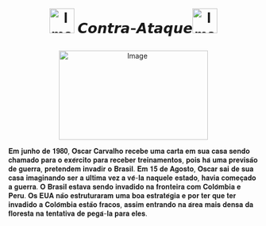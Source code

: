 # <p align='center'><img src="https://images-wixmp-ed30a86b8c4ca887773594c2.wixmp.com/f/477b5fd1-8e7d-4278-9377-aa6aadc63969/ddw94rp-13144137-65d3-49a7-8843-cb3524b8e325.gif?token=eyJ0eXAiOiJKV1QiLCJhbGciOiJIUzI1NiJ9.eyJzdWIiOiJ1cm46YXBwOjdlMGQxODg5ODIyNjQzNzNhNWYwZDQxNWVhMGQyNmUwIiwiaXNzIjoidXJuOmFwcDo3ZTBkMTg4OTgyMjY0MzczYTVmMGQ0MTVlYTBkMjZlMCIsIm9iaiI6W1t7InBhdGgiOiJcL2ZcLzQ3N2I1ZmQxLThlN2QtNDI3OC05Mzc3LWFhNmFhZGM2Mzk2OVwvZGR3OTRycC0xMzE0NDEzNy02NWQzLTQ5YTctODg0My1jYjM1MjRiOGUzMjUuZ2lmIn1dXSwiYXVkIjpbInVybjpzZXJ2aWNlOmZpbGUuZG93bmxvYWQiXX0.kGcuzrgO5rFfsG-JhffM_NpHwlgxUx4pFc4zpNgOY2c" alt="Image" height="50" width="50" > 𝘾𝙤𝙣𝙩𝙧𝙖-𝘼𝙩𝙖𝙦𝙪𝙚<img src="https://images-wixmp-ed30a86b8c4ca887773594c2.wixmp.com/f/477b5fd1-8e7d-4278-9377-aa6aadc63969/ddw94rp-13144137-65d3-49a7-8843-cb3524b8e325.gif?token=eyJ0eXAiOiJKV1QiLCJhbGciOiJIUzI1NiJ9.eyJzdWIiOiJ1cm46YXBwOjdlMGQxODg5ODIyNjQzNzNhNWYwZDQxNWVhMGQyNmUwIiwiaXNzIjoidXJuOmFwcDo3ZTBkMTg4OTgyMjY0MzczYTVmMGQ0MTVlYTBkMjZlMCIsIm9iaiI6W1t7InBhdGgiOiJcL2ZcLzQ3N2I1ZmQxLThlN2QtNDI3OC05Mzc3LWFhNmFhZGM2Mzk2OVwvZGR3OTRycC0xMzE0NDEzNy02NWQzLTQ5YTctODg0My1jYjM1MjRiOGUzMjUuZ2lmIn1dXSwiYXVkIjpbInVybjpzZXJ2aWNlOmZpbGUuZG93bmxvYWQiXX0.kGcuzrgO5rFfsG-JhffM_NpHwlgxUx4pFc4zpNgOY2c" alt="Image" height="50" width="50" >
<p align='center'>

<p align='center'>
 <img src="https://user-images.githubusercontent.com/99884683/167651699-ccc3147d-ff67-4d1e-a6a6-e0f909e50d0d.jpg" align=”center” alt="Image" height="180" width="300">
 <p align='center'>
 
𝐄𝐦 𝐣𝐮𝐧𝐡𝐨 𝐝𝐞 𝟏𝟗𝟖𝟎, 𝐎́𝐬𝐜𝐚𝐫 𝐂𝐚𝐫𝐯𝐚𝐥𝐡𝐨 𝐫𝐞𝐜𝐞𝐛𝐞 𝐮𝐦𝐚 𝐜𝐚𝐫𝐭𝐚 𝐞𝐦 𝐬𝐮𝐚 𝐜𝐚𝐬𝐚 𝐬𝐞𝐧𝐝𝐨 𝐜𝐡𝐚𝐦𝐚𝐝𝐨 𝐩𝐚𝐫𝐚 𝐨 𝐞𝐱𝐞́𝐫𝐜𝐢𝐭𝐨 𝐩𝐚𝐫𝐚 𝐫𝐞𝐜𝐞𝐛𝐞𝐫 𝐭𝐫𝐞𝐢𝐧𝐚𝐦𝐞𝐧𝐭𝐨𝐬, 𝐩𝐨𝐢𝐬 𝐡𝐚́ 𝐮𝐦𝐚 𝐩𝐫𝐞𝐯𝐢𝐬𝐚̃𝐨 𝐝𝐞 𝐠𝐮𝐞𝐫𝐫𝐚, 𝐩𝐫𝐞𝐭𝐞𝐧𝐝𝐞𝐦 𝐢𝐧𝐯𝐚𝐝𝐢𝐫 𝐨 𝐁𝐫𝐚𝐬𝐢𝐥. 𝐄𝐦 𝟏𝟓 𝐝𝐞 𝐀𝐠𝐨𝐬𝐭𝐨, 𝐎́𝐬𝐜𝐚𝐫 𝐬𝐚𝐢 𝐝𝐞 𝐬𝐮𝐚 𝐜𝐚𝐬𝐚 𝐢𝐦𝐚𝐠𝐢𝐧𝐚𝐧𝐝𝐨 𝐬𝐞𝐫 𝐚 𝐮́𝐥𝐭𝐢𝐦𝐚 𝐯𝐞𝐳 𝐚 𝐯𝐞̂-𝐥𝐚 𝐧𝐚𝐪𝐮𝐞𝐥𝐞 𝐞𝐬𝐭𝐚𝐝𝐨, 𝐡𝐚𝐯𝐢𝐚 𝐜𝐨𝐦𝐞𝐜̧𝐚𝐝𝐨 𝐚 𝐠𝐮𝐞𝐫𝐫𝐚. 𝐎 𝐁𝐫𝐚𝐬𝐢𝐥 𝐞𝐬𝐭𝐚𝐯𝐚 𝐬𝐞𝐧𝐝𝐨 𝐢𝐧𝐯𝐚𝐝𝐢𝐝𝐨 𝐧𝐚 𝐟𝐫𝐨𝐧𝐭𝐞𝐢𝐫𝐚 𝐜𝐨𝐦 𝐂𝐨𝐥𝐨̂𝐦𝐛𝐢𝐚 𝐞 𝐏𝐞𝐫𝐮. 𝐎𝐬 𝐄𝐔𝐀 𝐧𝐚̃𝐨 𝐞𝐬𝐭𝐫𝐮𝐭𝐮𝐫𝐚𝐫𝐚𝐦 𝐮𝐦𝐚 𝐛𝐨𝐚 𝐞𝐬𝐭𝐫𝐚𝐭𝐞́𝐠𝐢𝐚 𝐞 𝐩𝐨𝐫 𝐭𝐞𝐫 𝐪𝐮𝐞 𝐭𝐞𝐫 𝐢𝐧𝐯𝐚𝐝𝐢𝐝𝐨 𝐚 𝐂𝐨𝐥𝐨̂𝐦𝐛𝐢𝐚 𝐞𝐬𝐭𝐚̃𝐨 𝐟𝐫𝐚𝐜𝐨𝐬, 𝐚𝐬𝐬𝐢𝐦 𝐞𝐧𝐭𝐫𝐚𝐧𝐝𝐨 𝐧𝐚 𝐚́𝐫𝐞𝐚 𝐦𝐚𝐢𝐬 𝐝𝐞𝐧𝐬𝐚 𝐝𝐚 𝐟𝐥𝐨𝐫𝐞𝐬𝐭𝐚 𝐧𝐚 𝐭𝐞𝐧𝐭𝐚𝐭𝐢𝐯𝐚 𝐝𝐞 𝐩𝐞𝐠𝐚́-𝐥𝐚 𝐩𝐚𝐫𝐚 𝐞𝐥𝐞𝐬.
 



